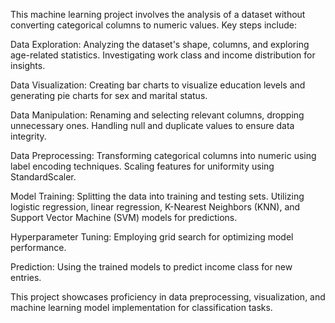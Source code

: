 This machine learning project involves the analysis of a dataset without converting categorical columns to numeric values. Key steps include:

Data Exploration:
Analyzing the dataset's shape, columns, and exploring age-related statistics.
Investigating work class and income distribution for insights.

Data Visualization:
Creating bar charts to visualize education levels and generating pie charts for sex and marital status.

Data Manipulation:
Renaming and selecting relevant columns, dropping unnecessary ones.
Handling null and duplicate values to ensure data integrity.

Data Preprocessing:
Transforming categorical columns into numeric using label encoding techniques.
Scaling features for uniformity using StandardScaler.

Model Training:
Splitting the data into training and testing sets.
Utilizing logistic regression, linear regression, K-Nearest Neighbors (KNN), and Support Vector Machine (SVM) models for predictions.

Hyperparameter Tuning:
Employing grid search for optimizing model performance.

Prediction:
Using the trained models to predict income class for new entries.

This project showcases proficiency in data preprocessing, visualization, and machine learning model implementation for classification tasks.
